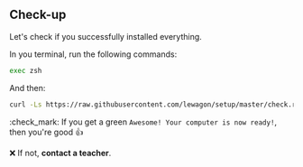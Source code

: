 ## Check-up

Let's check if you successfully installed everything.

In you terminal, run the following commands:

```bash
exec zsh
```

And then:

```bash
curl -Ls https://raw.githubusercontent.com/lewagon/setup/master/check.rb > _.rb && ruby _.rb && rm _.rb || rm _.rb
```

:check_mark: If you get a green `Awesome! Your computer is now ready!`, then you're good :+1:

:x: If not, **contact a teacher**.
